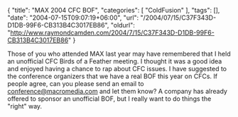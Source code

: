 {
	"title": "MAX 2004 CFC BOF",
	"categories": [
		"ColdFusion"
	],
	"tags": [],
	"date": "2004-07-15T09:07:19+06:00",
	"url": "/2004/07/15/C37F343D-D1DB-99F6-CB313B4C3017EB86",
	"oldurl": "http://www.raymondcamden.com/2004/7/15/C37F343D-D1DB-99F6-CB313B4C3017EB86"
}

Those of you who attended MAX last year may have remembered that I held an unofficial CFC Birds of a Feather meeting. I thought it was a good idea and enjoyed having a chance to rap about CFC issues. I have suggested to the conference organizers that we have a real BOF this year on CFCs. If people agree, can you please send an email to <a href="mailto:conference@macromedia.com">conference@macromedia.com</a> and let them know? A company has already offered to sponsor an unofficial BOF, but I really want to do things the "right" way.
